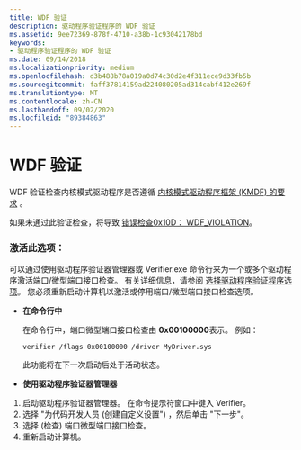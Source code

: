 ```yaml
---
title: WDF 验证
description: 驱动程序验证程序的 WDF 验证
ms.assetid: 9ee72369-878f-4710-a38b-1c93042178bd
keywords:
- 驱动程序验证程序的 WDF 验证
ms.date: 09/14/2018
ms.localizationpriority: medium
ms.openlocfilehash: d3b488b78a019a0d74c30d2e4f311ece9d33fb5b
ms.sourcegitcommit: faff37814159ad224080205ad314cabf412e269f
ms.translationtype: MT
ms.contentlocale: zh-CN
ms.lasthandoff: 09/02/2020
ms.locfileid: "89384863"
---
```

# <a name="wdf-verification"></a>WDF 验证

WDF 验证检查内核模式驱动程序是否遵循 [内核模式驱动程序框架 (KMDF) 的要求](../wdf/using-the-framework-to-develop-a-driver.md) 。  

如果未通过此验证检查，将导致 [错误检查0x10D： WDF_VIOLATION](../debugger/bug-check-0x10d---wdf-violation.md)。 


### <a name="activating-this-option"></a>激活此选项：

可以通过使用驱动程序验证器管理器或 Verifier.exe 命令行来为一个或多个驱动程序激活端口/微型端口接口检查。 有关详细信息，请参阅 [选择驱动程序验证程序选项](./selecting-driver-verifier-options.md)。 您必须重新启动计算机以激活或停用端口/微型端口接口检查选项。

* **在命令行中**

    在命令行中，端口微型端口接口检查由 **0x00100000**表示。 例如：
    
    `verifier /flags 0x00100000 /driver MyDriver.sys`

    此功能将在下一次启动后处于活动状态。

* **使用驱动程序验证器管理器**

1. 启动驱动程序验证器管理器。 在命令提示符窗口中键入 Verifier。
2. 选择 "为代码开发人员 (创建自定义设置") ，然后单击 "下一步"。
3. 选择 (检查) 端口微型端口接口检查。
4. 重新启动计算机。